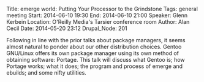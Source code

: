 Title: emerge world: Putting Your Processor to the Grindstone
Tags: general meeting
Start: 2014-06-10 19:30
End: 2014-06-10 21:00
Speaker: Glenn Kerbein
Location: O'Reilly Media's Tarsier conference room
Author: Alan Cecil
Date: 2014-05-20 23:12
Drupal_Node: 201

Following in line with the prior talks about package managers, it seems almost natural to ponder about our other distribution choices.
Gentoo GNU/Linux offers its own package manager using its own method of obtaining software: Portage.
This talk will discuss what Gentoo is; how Portage works; what it does; the program and process of emerge and ebuilds; and some nifty utilities.
